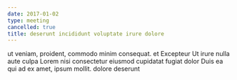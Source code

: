```yaml
---
date: 2017-01-02
type: meeting
cancelled: true
title: deserunt incididunt voluptate irure dolore
---
```

ut veniam, proident, commodo minim consequat. et Excepteur Ut irure nulla aute culpa Lorem nisi consectetur eiusmod cupidatat fugiat dolor Duis ea qui ad ex amet, ipsum mollit. dolore deserunt